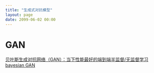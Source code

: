 ```yaml
---
title: "生成式对抗模型"
layout: page
date: 2099-06-02 00:00
---
```


# GAN

[贝叶斯生成对抗网络（GAN）：当下性能最好的端到端半监督/无监督学习](http://www.sohu.com/a/144843442_473283)
[bayesian GAN](https://arxiv.org/pdf/1705.09558.pdf)